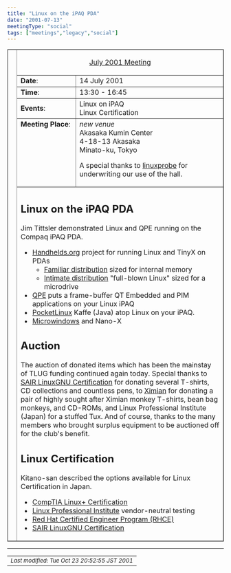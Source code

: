 ```yaml
---
title: "Linux on the iPAQ PDA"
date: "2001-07-13"
meetingType: "social"
tags: ["meetings","legacy","social"]
---
```



<P>

                
<TABLE BORDER=1 CELLSPACING=0 CELLPADDING=5 WIDTH="90%">

<TR><TD VALIGN=top ALIGN=center rowspan=8>
&nbsp;
</TD>

<TD COLSPAN=2 ALIGN=center>


<U>July 2001 Meeting</U></FONT></TD></TR>
<TR><TD><B>Date</B>:</TD><TD>14 July 2001</TD></TR>
<TR><TD><B>Time</B>:</TD><TD> 13:30 - 16:45</TD></TR>
<TR><TD><B>Events</B>:</TD><TD>Linux on iPAQ<BR>
                               Linux Certification</TD></TR>
<TR><TD VALIGN=top><B>Meeting Place</B>:</TD><TD> 
<I>new venue</I><BR>
Akasaka Kumin Center<BR>
 4-18-13 Akasaka<BR>
  Minato-ku, Tokyo<BR>
<P>A special thanks to <A HREF="http://www.linuxprobe.org/">linuxprobe</A>
for underwriting our use of the hall.</P>
</TD></TR>
<TR><TD COLSPAN=2>
<H2>Linux on the iPAQ PDA</H2>
<P>Jim Tittsler demonstrated Linux and QPE running on the Compaq iPAQ
PDA.</P>
<UL>
  <LI><A HREF="http://www.handhelds.org/">Handhelds.org</A> project for running
      Linux and TinyX on PDAs
  <UL>
    <LI><A HREF="http://familiar.handhelds.org/">Familiar distribution</A>
        sized for internal memory
    <LI><A HREF="http://intimate.handhelds.org/">Intimate distribution</A>
        "full-blown Linux" sized for a microdrive
  </UL>
  <LI><A HREF="http://qpe.sourceforge.net/">QPE</A> puts a frame-buffer
      QT Embedded and PIM applications on your Linux iPAQ
  <LI><A HREF="http://www.pocketlinux.com/">PocketLinux</A> Kaffe (Java) atop
      Linux on your iPAQ.
  <LI><A HREF="http://www.microwindows.org/">Microwindows</A> and Nano-X
</UL>
<H2>Auction</H2>
<P>The auction of donated items which has been the mainstay of TLUG funding
continued again today.  Special thanks to <A HREF="http://www.linuxcertification.com/">SAIR LinuxGNU Certification</A> for donating several T-shirts, CD collections and countless pens, to <A HREF="http://www.ximian.com/">Ximian</A> for donating a pair of highly sought after Ximian monkey T-shirts, bean bag monkeys, and CD-ROMs, and Linux Professional Institute (Japan) for a stuffed Tux.  And of course, thanks to the many members who brought surplus equipment to be auctioned off for the club's benefit.</P>
<H2>Linux Certification</H2>
<P>Kitano-san described the options available for Linux Certification
in Japan.</P>
<UL>
  <LI><A HREF="http://www.comptia.org/certification/linuxplus/">CompTIA Linux+ Certification</A>
  <LI><A HREF="http://www.lpi.org/">Linux Professional Institute</A> vendor-neutral testing
  <LI><A HREF="http://www.redhat.com/training/rhce/courses/">Red Hat Certified
      Engineer Program (RHCE)</A>
  <LI><A HREF="http://www.linuxcertification.com/">SAIR LinuxGNU Certification</A>
</UL>
</TD>
</TR></TABLE>
<P>
<HR SIZE=3 WIDTH="100%">
<P>
<TABLE BORDER=0 WIDTH="100%">
<TR><TD align=right>
<font size=-1>
<I><!-- hhmts start -->
Last modified: Tue Oct 23 20:52:55 JST 2001
<!-- hhmts end --></I>
</font>
</TD></TR></TABLE>
<!--

-->